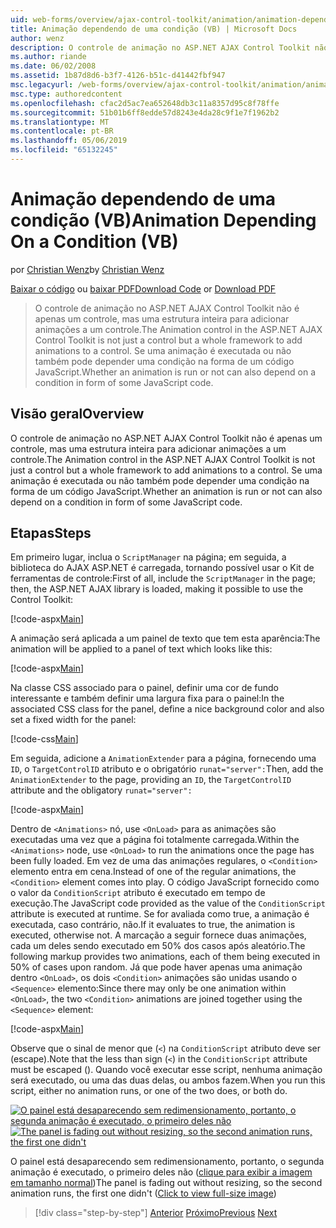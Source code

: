 ```yaml
---
uid: web-forms/overview/ajax-control-toolkit/animation/animation-depending-on-a-condition-vb
title: Animação dependendo de uma condição (VB) | Microsoft Docs
author: wenz
description: O controle de animação no ASP.NET AJAX Control Toolkit não é apenas um controle, mas uma estrutura inteira para adicionar animações a um controle. Se uma animação é...
ms.author: riande
ms.date: 06/02/2008
ms.assetid: 1b87d8d6-b3f7-4126-b51c-d41442fbf947
msc.legacyurl: /web-forms/overview/ajax-control-toolkit/animation/animation-depending-on-a-condition-vb
msc.type: authoredcontent
ms.openlocfilehash: cfac2d5ac7ea652648db3c11a8357d95c8f78ffe
ms.sourcegitcommit: 51b01b6ff8edde57d8243e4da28c9f1e7f1962b2
ms.translationtype: MT
ms.contentlocale: pt-BR
ms.lasthandoff: 05/06/2019
ms.locfileid: "65132245"
---
```

# <a name="animation-depending-on-a-condition-vb"></a><span data-ttu-id="8d8a5-104">Animação dependendo de uma condição (VB)</span><span class="sxs-lookup"><span data-stu-id="8d8a5-104">Animation Depending On a Condition (VB)</span></span>

<span data-ttu-id="8d8a5-105">por [Christian Wenz](https://github.com/wenz)</span><span class="sxs-lookup"><span data-stu-id="8d8a5-105">by [Christian Wenz](https://github.com/wenz)</span></span>

<span data-ttu-id="8d8a5-106">[Baixar o código](http://download.microsoft.com/download/f/9/a/f9a26acd-8df4-4484-8a18-199e4598f411/Animation4.vb.zip) ou [baixar PDF](http://download.microsoft.com/download/6/7/1/6718d452-ff89-4d3f-a90e-c74ec2d636a3/animation4VB.pdf)</span><span class="sxs-lookup"><span data-stu-id="8d8a5-106">[Download Code](http://download.microsoft.com/download/f/9/a/f9a26acd-8df4-4484-8a18-199e4598f411/Animation4.vb.zip) or [Download PDF](http://download.microsoft.com/download/6/7/1/6718d452-ff89-4d3f-a90e-c74ec2d636a3/animation4VB.pdf)</span></span>

> <span data-ttu-id="8d8a5-107">O controle de animação no ASP.NET AJAX Control Toolkit não é apenas um controle, mas uma estrutura inteira para adicionar animações a um controle.</span><span class="sxs-lookup"><span data-stu-id="8d8a5-107">The Animation control in the ASP.NET AJAX Control Toolkit is not just a control but a whole framework to add animations to a control.</span></span> <span data-ttu-id="8d8a5-108">Se uma animação é executada ou não também pode depender uma condição na forma de um código JavaScript.</span><span class="sxs-lookup"><span data-stu-id="8d8a5-108">Whether an animation is run or not can also depend on a condition in form of some JavaScript code.</span></span>

## <a name="overview"></a><span data-ttu-id="8d8a5-109">Visão geral</span><span class="sxs-lookup"><span data-stu-id="8d8a5-109">Overview</span></span>

<span data-ttu-id="8d8a5-110">O controle de animação no ASP.NET AJAX Control Toolkit não é apenas um controle, mas uma estrutura inteira para adicionar animações a um controle.</span><span class="sxs-lookup"><span data-stu-id="8d8a5-110">The Animation control in the ASP.NET AJAX Control Toolkit is not just a control but a whole framework to add animations to a control.</span></span> <span data-ttu-id="8d8a5-111">Se uma animação é executada ou não também pode depender uma condição na forma de um código JavaScript.</span><span class="sxs-lookup"><span data-stu-id="8d8a5-111">Whether an animation is run or not can also depend on a condition in form of some JavaScript code.</span></span>

## <a name="steps"></a><span data-ttu-id="8d8a5-112">Etapas</span><span class="sxs-lookup"><span data-stu-id="8d8a5-112">Steps</span></span>

<span data-ttu-id="8d8a5-113">Em primeiro lugar, inclua o `ScriptManager` na página; em seguida, a biblioteca do AJAX ASP.NET é carregada, tornando possível usar o Kit de ferramentas de controle:</span><span class="sxs-lookup"><span data-stu-id="8d8a5-113">First of all, include the `ScriptManager` in the page; then, the ASP.NET AJAX library is loaded, making it possible to use the Control Toolkit:</span></span>

[!code-aspx[Main](animation-depending-on-a-condition-vb/samples/sample1.aspx)]

<span data-ttu-id="8d8a5-114">A animação será aplicada a um painel de texto que tem esta aparência:</span><span class="sxs-lookup"><span data-stu-id="8d8a5-114">The animation will be applied to a panel of text which looks like this:</span></span>

[!code-aspx[Main](animation-depending-on-a-condition-vb/samples/sample2.aspx)]

<span data-ttu-id="8d8a5-115">Na classe CSS associado para o painel, definir uma cor de fundo interessante e também definir uma largura fixa para o painel:</span><span class="sxs-lookup"><span data-stu-id="8d8a5-115">In the associated CSS class for the panel, define a nice background color and also set a fixed width for the panel:</span></span>

[!code-css[Main](animation-depending-on-a-condition-vb/samples/sample3.css)]

<span data-ttu-id="8d8a5-116">Em seguida, adicione a `AnimationExtender` para a página, fornecendo uma `ID`, o `TargetControlID` atributo e o obrigatório `runat="server":`</span><span class="sxs-lookup"><span data-stu-id="8d8a5-116">Then, add the `AnimationExtender` to the page, providing an `ID`, the `TargetControlID` attribute and the obligatory `runat="server":`</span></span>

[!code-aspx[Main](animation-depending-on-a-condition-vb/samples/sample4.aspx)]

<span data-ttu-id="8d8a5-117">Dentro de `<Animations>` nó, use `<OnLoad>` para as animações são executadas uma vez que a página foi totalmente carregada.</span><span class="sxs-lookup"><span data-stu-id="8d8a5-117">Within the `<Animations>` node, use `<OnLoad>` to run the animations once the page has been fully loaded.</span></span> <span data-ttu-id="8d8a5-118">Em vez de uma das animações regulares, o `<Condition>` elemento entra em cena.</span><span class="sxs-lookup"><span data-stu-id="8d8a5-118">Instead of one of the regular animations, the `<Condition>` element comes into play.</span></span> <span data-ttu-id="8d8a5-119">O código JavaScript fornecido como o valor da `ConditionScript` atributo é executado em tempo de execução.</span><span class="sxs-lookup"><span data-stu-id="8d8a5-119">The JavaScript code provided as the value of the `ConditionScript` attribute is executed at runtime.</span></span> <span data-ttu-id="8d8a5-120">Se for avaliada como true, a animação é executada, caso contrário, não.</span><span class="sxs-lookup"><span data-stu-id="8d8a5-120">If it evaluates to true, the animation is executed, otherwise not.</span></span> <span data-ttu-id="8d8a5-121">A marcação a seguir fornece duas animações, cada um deles sendo executado em 50% dos casos após aleatório.</span><span class="sxs-lookup"><span data-stu-id="8d8a5-121">The following markup provides two animations, each of them being executed in 50% of cases upon random.</span></span> <span data-ttu-id="8d8a5-122">Já que pode haver apenas uma animação dentro `<OnLoad>`, os dois `<Condition>` animações são unidas usando o `<Sequence>` elemento:</span><span class="sxs-lookup"><span data-stu-id="8d8a5-122">Since there may only be one animation within `<OnLoad>`, the two `<Condition>` animations are joined together using the `<Sequence>` element:</span></span>

[!code-aspx[Main](animation-depending-on-a-condition-vb/samples/sample5.aspx)]

<span data-ttu-id="8d8a5-123">Observe que o sinal de menor que (`<`) na `ConditionScript` atributo deve ser (escape).</span><span class="sxs-lookup"><span data-stu-id="8d8a5-123">Note that the less than sign (`<`) in the `ConditionScript` attribute must be escaped ().</span></span> <span data-ttu-id="8d8a5-124">Quando você executar esse script, nenhuma animação será executado, ou uma das duas delas, ou ambos fazem.</span><span class="sxs-lookup"><span data-stu-id="8d8a5-124">When you run this script, either no animation runs, or one of the two does, or both do.</span></span>

<span data-ttu-id="8d8a5-125">[![O painel está desaparecendo sem redimensionamento, portanto, o segunda animação é executado, o primeiro deles não](animation-depending-on-a-condition-vb/_static/image2.png)](animation-depending-on-a-condition-vb/_static/image1.png)</span><span class="sxs-lookup"><span data-stu-id="8d8a5-125">[![The panel is fading out without resizing, so the second animation runs, the first one didn't](animation-depending-on-a-condition-vb/_static/image2.png)](animation-depending-on-a-condition-vb/_static/image1.png)</span></span>

<span data-ttu-id="8d8a5-126">O painel está desaparecendo sem redimensionamento, portanto, o segunda animação é executado, o primeiro deles não ([clique para exibir a imagem em tamanho normal](animation-depending-on-a-condition-vb/_static/image3.png))</span><span class="sxs-lookup"><span data-stu-id="8d8a5-126">The panel is fading out without resizing, so the second animation runs, the first one didn't ([Click to view full-size image](animation-depending-on-a-condition-vb/_static/image3.png))</span></span>

> [!div class="step-by-step"]
> <span data-ttu-id="8d8a5-127">[Anterior](executing-several-animations-after-each-other-vb.md)
> [Próximo](picking-one-animation-out-of-a-list-vb.md)</span><span class="sxs-lookup"><span data-stu-id="8d8a5-127">[Previous](executing-several-animations-after-each-other-vb.md)
[Next](picking-one-animation-out-of-a-list-vb.md)</span></span>
